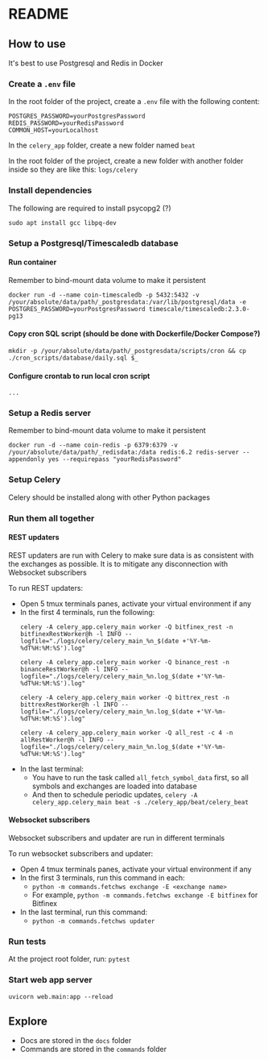 # README

## How to use
It's best to use Postgresql and Redis in Docker
### Create a `.env` file
In the root folder of the project, create a `.env` file with the following content:
```
POSTGRES_PASSWORD=yourPostgresPassword
REDIS_PASSWORD=yourRedisPassword
COMMON_HOST=yourLocalhost
```

In the `celery_app` folder, create a new folder named `beat`

In the root folder of the project, create a new folder with another folder inside so they are like this: `logs/celery`

### Install dependencies
The following are required to install psycopg2 (?)
```
sudo apt install gcc libpq-dev
```
### Setup a Postgresql/Timescaledb database
#### Run container
Remember to bind-mount data volume to make it persistent
```
docker run -d --name coin-timescaledb -p 5432:5432 -v /your/absolute/data/path/_postgresdata:/var/lib/postgresql/data -e POSTGRES_PASSWORD=yourPostgresPassword timescale/timescaledb:2.3.0-pg13
```
#### Copy cron SQL script (should be done with Dockerfile/Docker Compose?)
```
mkdir -p /your/absolute/data/path/_postgresdata/scripts/cron && cp ./cron_scripts/database/daily.sql $_
```
#### Configure crontab to run local cron script
```
...
```
### Setup a Redis server
Remember to bind-mount data volume to make it persistent
```
docker run -d --name coin-redis -p 6379:6379 -v /your/absolute/data/path/_redisdata:/data redis:6.2 redis-server --appendonly yes --requirepass "yourRedisPassword"
```
### Setup Celery
Celery should be installed along with other Python packages

### Run them all together
#### REST updaters
REST updaters are run with Celery to make sure data is as consistent with the exchanges as possible. It is to mitigate any disconnection with Websocket subscribers

To run REST updaters:
- Open 5 tmux terminals panes, activate your virtual environment if any
- In the first 4 terminals, run the following:
    ```
    celery -A celery_app.celery_main worker -Q bitfinex_rest -n bitfinexRestWorker@h -l INFO --logfile="./logs/celery/celery_main_%n_$(date +'%Y-%m-%dT%H:%M:%S').log"

    celery -A celery_app.celery_main worker -Q binance_rest -n binanceRestWorker@h -l INFO --logfile="./logs/celery/celery_main_%n.log_$(date +'%Y-%m-%dT%H:%M:%S').log"

    celery -A celery_app.celery_main worker -Q bittrex_rest -n bittrexRestWorker@h -l INFO --logfile="./logs/celery/celery_main_%n.log_$(date +'%Y-%m-%dT%H:%M:%S').log"

    celery -A celery_app.celery_main worker -Q all_rest -c 4 -n allRestWorker@h -l INFO --logfile="./logs/celery/celery_main_%n.log_$(date +'%Y-%m-%dT%H:%M:%S').log"
    ```
- In the last terminal:
    - You have to run the task called `all_fetch_symbol_data` first, so all symbols and exchanges are loaded into database
    - And then to schedule periodic updates, `celery -A celery_app.celery_main beat -s ./celery_app/beat/celery_beat`


#### Websocket subscribers
Websocket subscribers and updater are run in different terminals

To run websocket subscribers and updater:
- Open 4 tmux terminals panes, activate your virtual environment if any
- In the first 3 terminals, run this command in each:
    - `python -m commands.fetchws exchange -E <exchange name>`
    - For example, `python -m commands.fetchws exchange -E bitfinex` for Bitfinex
- In the last terminal, run this command:
    - `python -m commands.fetchws updater`

### Run tests
At the project root folder, run:
`pytest`

### Start web app server
`uvicorn web.main:app --reload`

## Explore
- Docs are stored in the `docs` folder
- Commands are stored in the `commands` folder
